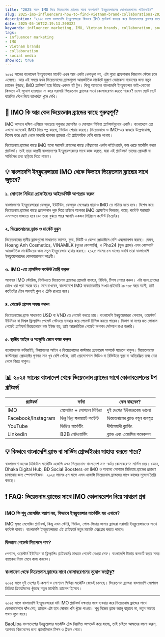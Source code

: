```yaml
---
title: "2025 সালে IMO দিয়ে ভিয়েতনাম ব্র্যান্ডের সাথে বাংলাদেশি ইনফ্লুয়েন্সারদের কোলাবরেশনের গাইডলাইন"
slug: 2025-imo-influencers-how-to-find-vietnam-brand-collaborations-2025-05-16
description: "২০২৫ সালে বাংলাদেশি ইনফ্লুয়েন্সাররা কিভাবে IMO প্ল্যাটফর্ম ব্যবহার করে ভিয়েতনামের ব্র্যান্ডের সাথে সফল কোলাবরেশন করতে পারে, সেই বিষয়ে প্র্যাকটিকাল টিপস ও স্থানীয় মার্কেট ইনসাইট।"
date: 2025-05-16T22:19:13.200322
keywords: influencer marketing, IMO, Vietnam brands, collaboration, social media
tags:
- influencer marketing
- IMO
- Vietnam brands
- collaboration
- social media
showToc: true
---
```


২০২৫ সালের বাংলাদেশ ইনফ্লুয়েন্সার মার্কেট এখন আর একটা খেলাধুলা নয়, এটা পুরো প্রফেশনাল বিজনেস স্টেজে চলে এসেছে। আর এই সময়ে যখন ভিয়েতনামের ব্র্যান্ডগুলো আন্তর্জাতিক মার্কেটে দুকুণে বেচাকেনা বাড়ানোর জন্য নতুন চ্যানেল খুঁজছে, IMO প্ল্যাটফর্ম হয়ে উঠছে একদম হট টুল। কিন্তু আমাদের বাংলাদেশি ইনফ্লুয়েন্সার ভাই-বোনেরা কিভাবে এই সুযোগ হাতছাড়া না করে সরাসরি ভিয়েতনাম ব্র্যান্ডের সাথে কোলাবরেশন করতে পারবে? চলেন ছোট ছোট বাস্তবিক স্টেপ দিয়ে ব্যাপারটা খুলে দেখি।

## 📢 IMO কি আর কেন ভিয়েতনাম ব্র্যান্ডের কাছে গুরুত্বপূর্ণ?

IMO আসলে দক্ষিণ এশিয়ার সবচেয়ে পপুলার মেসেজিং ও সোশ্যাল মিডিয়া প্ল্যাটফর্মগুলোর একটি। বাংলাদেশে তো এখনো অনেকেই IMO দিয়ে গল্প করছে, ভিডিও শেয়ার করছে। ভিয়েতনামে ও IMO-এর ব্যবহার উল্লেখযোগ্য, বিশেষ করে ছোট থেকে মাঝারি ব্যবসার ব্র্যান্ডরা এই প্ল্যাটফর্মকে বেশি কাজে লাগায়।

ভিয়েতনাম ব্র্যান্ডের কাছে IMO হলো সরাসরি গ্রাহকের কাছে পৌঁছানোর একটা লাইটওয়েট, কম খরচে মার্কেটিং করার প্ল্যাটফর্ম। তাই তারা আগ্রহী বাংলাদেশের ইনফ্লুয়েন্সারদের সাথে কাজ করতে, যারা এই প্ল্যাটফর্মে তাদের প্রোডাক্ট বা সার্ভিসের তথ্য ছড়িয়ে দিতে পারবে।

## 💡 বাংলাদেশি ইনফ্লুয়েন্সাররা IMO থেকে কিভাবে ভিয়েতনাম ব্র্যান্ডের সাথে জুড়বে?

### ১. সোশ্যাল মিডিয়া প্রোফাইলের আইডেন্টিটি আপগ্রেড করুন  
বাংলাদেশের ইনফ্লুয়েন্সাররা ফেসবুক, ইউটিউব, ফেসবুক মেসেঞ্জার ছাড়াও IMO তে সক্রিয় হতে হবে। বিশেষ করে ভিয়েতনাম ব্র্যান্ডের কাছে প্রফেশনাল লুক দিতে চাইলে আপনার IMO প্রোফাইল পিকচার, বায়ো, কন্টেন্ট ফরম্যাট এমনভাবে সাজাতে হবে যেন তারা বুঝতে পারে আপনি একজন সিরিয়াস কন্টেন্ট ক্রিয়েটর।

### ২. ভিয়েতনামের ব্র্যান্ড ও মার্কেট বুঝুন  
ভিয়েতনামের স্থানীয় ব্র্যান্ডগুলো সাধারণত ফ্যাশন, ফুড, বিউটি ও হেলথ প্রোডাক্টসে বেশি এক্সপ্যানশন করছে। যেমন, Hoang Anh Cosmetics, VINAMILK (দুধের কোম্পানি), ও Pho24 (ফুড ব্র্যান্ড) এসব কোম্পানি আন্তর্জাতিক মার্কেটিংয়ের জন্য নতুন ইনফ্লুয়েন্সার হায়ার করছে। ২০২৫ সালের ৫ম মাসের অবধি তারা বাংলাদেশি ইনফ্লুয়েন্সারদের কোলাবরেশনে আগ্রহী।

### ৩. IMO-তে প্রাসঙ্গিক কন্টেন্ট তৈরি করুন  
আপনার IMO স্টোরিজ, ভিডিওতে ভিয়েতনাম ব্র্যান্ডের প্রোডাক্ট ব্যবহার, রিভিউ, টিপস শেয়ার করুন। এটা হলে ব্র্যান্ডের চোখে ধরা পড়া সহজ হয়। মনে রাখবেন, বাংলাদেশে IMO ব্যবহারকারীর সংখ্যা প্রাইমারি ১৮-৩৫ বছর বয়সী, তাই কন্টেন্টের টোন অবশ্যই কুল ও ট্রেন্ডি রাখতে হবে।

### ৪. পেমেন্ট প্রসেস সহজ করুন  
ভিয়েতনামের ব্র্যান্ড সাধারণত USD বা VND তে পেমেন্ট করতে চায়। বাংলাদেশি ইনফ্লুয়েন্সাররা পেপ্যাল, ওয়েস্টার্ন ইউনিয়ন বা বিশ্বস্ত ফ্রিল্যান্সিং পেমেন্ট গেটওয়ে ব্যবহার করে পেমেন্ট রিসিভ করতে পারেন। বিকাশ বা নগের মত লোকাল পেমেন্ট প্ল্যাটফর্ম ভিয়েতনামে কম ইউজ হয়, তাই আন্তর্জাতিক পেমেন্ট অপশন সেটআপ রাখা জরুরি।

### ৫. স্থানীয় আইন ও সংস্কৃতি মেনে কাজ করুন  
বাংলাদেশের কপিরাইট, বিজ্ঞাপনের আইন ও ভিয়েতনামের কাস্টমার প্রেফারেন্স সম্পর্কে সচেতন থাকুন। ভিয়েতনামের কাস্টমাররা প্রোডাক্টের গুণগত মান খুব বেশি খোঁজে, তাই প্রোমোশনাল ভিডিও বা রিভিউতে ভুয়া বা অতিরঞ্জিত তথ্য দেয়া থেকে বিরত থাকুন।

## 📊 ২০২৫ সালের বাংলাদেশ থেকে ভিয়েতনাম ব্র্যান্ডের সাথে কোলাবরেশনের টপ প্লাটফর্ম  

| প্ল্যাটফর্ম       | বর্ণনা                             | কেন বাছবেন?                       |
|------------------|----------------------------------|----------------------------------|
| IMO              | মেসেজিং + সোশ্যাল মিডিয়া        | দুই দেশের ইউজারবেজ ভালো         |
| Facebook/Instagram| ভিন্ন ভিন্ন ফরম্যাটে কন্টেন্ট    | ভিয়েতনামের ব্র্যান্ড বহুল ব্যবহৃত |
| YouTube          | ভিডিও মার্কেটিং                   | দীর্ঘমেয়াদী ব্র্যান্ডিং          |
| LinkedIn         | B2B নেটওয়ার্কিং                  | ব্র্যান্ড এবং এজেন্সির কনেকশন    |

## 💡 কিভাবে বাংলাদেশি ব্র্যান্ড বা সার্ভিস প্রোভাইডার সাহায্য করতে পারে?

বাংলাদেশে অনেক ডিজিটাল মার্কেটিং এজেন্সি এখন ভিয়েতনাম-বাংলাদেশ ক্রস-বর্ডার কোলাবরেশন সার্ভিস দেয়। যেমন, Dhaka Digital Hub, BD Social Boosters এরা IMO ও অন্যান্য সোশ্যাল মিডিয়ায় ব্র্যান্ডের প্রচারণা চালানোর জন্য স্পেশালাইজড। ২০২৫ সালের ৫ম মাসে এসব এজেন্সি ভিয়েতনাম ব্র্যান্ডদের সাথে কাজের সুযোগ তৈরি করছে।

## ❗ FAQ: ভিয়েতনাম ব্র্যান্ডের সাথে IMO কোলাবরেশন নিয়ে সাধারণ প্রশ্ন

### IMO কি শুধু মেসেজিং অ্যাপ নয়, কিভাবে ইনফ্লুয়েন্সার মার্কেটিং হয় এখানে?  
IMO মূলত মেসেজিং প্ল্যাটফর্ম, কিন্তু এখন স্টোরি, ভিডিও, পোল-ফিচার আসায় ব্র্যান্ডরা সরাসরি ইনফ্লুয়েন্সারদের সাথে কন্টেন্ট বানায়। বাংলাদেশি ইনফ্লুয়েন্সাররা এই প্ল্যাটফর্মে নতুন মার্কেট এক্সপ্লোর করতে পারবে।

### কিভাবে পেমেন্ট নিরাপদে পাব?  
পেপ্যাল, ওয়েস্টার্ন ইউনিয়ন বা ফ্রিল্যান্সিং প্ল্যাটফর্মের মাধ্যমে পেমেন্ট নেওয়া সেফ। বাংলাদেশি টাকায় কনভার্ট করার সময় ব্যাংকের নিয়ম মেনে কাজ করবেন।

### বাংলাদেশ থেকে ভিয়েতনাম ব্র্যান্ডের সাথে কোলাবরেশনের সুযোগ কতটুকু?  
২০২৫ সালে দুই দেশের ই-কমার্স ও সোশ্যাল মিডিয়া মার্কেটিং বেড়েই চলেছে। ভিয়েতনাম ব্র্যান্ডরা বাংলাদেশি সোশ্যাল মিডিয়া ক্রিয়েটরদের খুঁজছে নতুন মার্কেটিং চ্যানেল হিসেবে।

---

২০২৫ সালে বাংলাদেশি ইনফ্লুয়েন্সাররা যদি IMO প্ল্যাটফর্ম দক্ষতার সঙ্গে ব্যবহার করে ভিয়েতনাম ব্র্যান্ডের সাথে কোলাবরেশনে ঝাঁপ দেয়, তাহলে এটা হবে সোনার খনি খুঁজে পাওয়া। শুধু নিজের ব্র্যান্ড ভ্যালু বাড়াবে না, নতুন আয়ের পথও খুলে যাবে।

BaoLiba বাংলাদেশের ইনফ্লুয়েন্সার মার্কেটিং ট্রেন্ড নিয়মিত আপডেট করে যাচ্ছে, তাই চাইলে আমাদের ফলো করুন, আপনার বিজনেসের জন্য প্র্যাকটিকাল টিপস ও ট্রিকস পেতে।